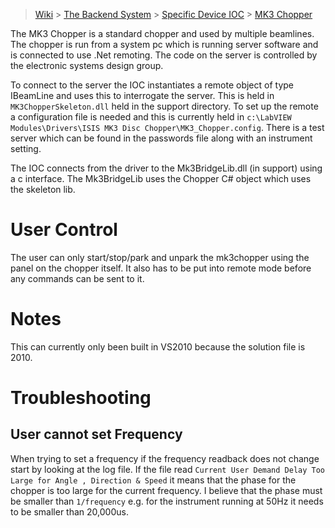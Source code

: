 > [Wiki](Home) > [The Backend System](The-Backend-System) > [Specific Device IOC](Specific-Device-IOC) > [MK3 Chopper](MK3-Chopper)

The MK3 Chopper is a standard chopper and used by multiple beamlines. The chopper is run from a system pc which is running server software and is connected to use .Net remoting. The code on the server is controlled by the electronic systems design group. 

To connect to the server the IOC instantiates a remote object of type IBeamLine and uses this to interrogate the server. This is held in `MK3ChopperSkeleton.dll` held in the support directory. To set up the remote a configuration file is needed and this is currently held in `c:\LabVIEW Modules\Drivers\ISIS MK3 Disc Chopper\MK3_Chopper.config`. There is a test server which can be found in the passwords file along with an instrument setting.

The IOC connects from the driver to the Mk3BridgeLib.dll (in support) using a c interface. The Mk3BridgeLib uses the Chopper C# object which uses the skeleton lib.

# User Control

The user can only start/stop/park and unpark the mk3chopper using the panel on the chopper itself. It also has to be put into remote mode before any commands can be sent to it.

# Notes

This can currently only been built in VS2010 because the solution file is 2010.

# Troubleshooting

## User cannot set Frequency

When trying to set a frequency if the frequency readback does not change start by looking at the log file. If the file read `Current User Demand Delay Too Large for Angle , Direction & Speed` it means that the phase for the chopper is too large for the current frequency. I believe that the phase must be smaller than `1/frequency` e.g. for the instrument running at 50Hz it needs to be smaller than 20,000us. 
